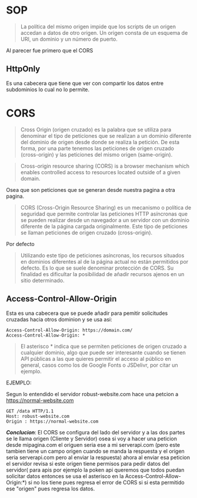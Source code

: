 # SOP 

> La política del mismo origen impide que los scripts de un origen accedan a datos de otro origen. Un origen consta de un esquema de URI, un dominio y un número de puerto.

Al parecer fue primero que el CORS

## HttpOnly

Es una cabecera que tiene que ver con compartir los datos entre subdominios lo cual no lo permite.

# CORS

> Cross Origin (origen cruzado) es la palabra que se utiliza para denominar
el tipo de peticiones que se realizan a un dominio diferente del dominio de origen desde donde se realiza la petición. De esta forma, por una parte tenemos las peticiones de origen cruzado (cross-origin) y las peticiones del mismo origen (same-origin).

> Cross-origin resource sharing (CORS) is a browser mechanism which enables controlled access to resources located outside of a given domain.

Osea que son peticiones que se generan desde nuestra pagina a otra pagina.

> CORS (Cross-Origin Resource Sharing) es un mecanismo o política de seguridad que permite controlar las peticiones HTTP asíncronas que se pueden realizar desde un navegador a un servidor con un dominio diferente de la página cargada originalmente. 
Este tipo de peticiones se llaman peticiones de origen cruzado (cross-origin).

Por defecto 

> Utilizando este tipo de peticiones asíncronas, los recursos situados en dominios diferentes al de la página actual no están permitidos por defecto.
Es lo que se suele denominar protección de CORS. Su finalidad es dificultar la posibilidad de añadir recursos ajenos en un sitio determinado.

## Access-Control-Allow-Origin

Esta es una cabecera que se puede añadir para pemitir solicitudes cruzadas hacia otros dominion y se usa asi:

```
Access-Control-Allow-Origin: https://domain.com/
Access-Control-Allow-Origin: *

```


> El asterisco * indica que se permiten peticiones de origen cruzado a cualquier dominio, algo que puede ser interesante cuando se tienen API públicas a las que quieres permitir el acceso al público en general, 
casos como los de Google Fonts o JSDelivr, por citar un ejemplo.

EJEMPLO:

Segun lo entendido el servidor robust-website.com hace una petcion a https://normal-website.com

```
GET /data HTTP/1.1
Host: robust-website.com
Origin : https://normal-website.com

```

***Conclucion***: El CORS se configura del lado del servidor y a las dos partes se le llama origen (Cliente y Servidor) osea si voy a hacer una peticion desde mipagina.com el origuen seria ese
a mi serverapi.com (pero este tambien tiene un campo origen cuando se manda la respuesta y el origen seria serverapi.com pero al enviar la respuesta) ahora al enviar esa peticion el servidor
revisa si este origen tiene permisos para pedir datos del servidor( para apis por ejemplo la poken api queremos que todos puedan solicitar datos entonces se usa el asterisco
en la Access-Control-Allow-Origin:*) si no los tiene pues regresa el error de CORS si si esta permitido ese "origen" pues regresa los datos.


